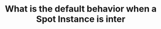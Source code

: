---
layout: answer
title: "What is the default behavior when a Spot Instance is inter"
blurb: "When a Spot instance is interrupted, the default behavior is termination. You can optionally configure a Spot instance to hibernate or stop upon an inte"
quid: 90
---